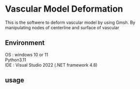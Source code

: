 # Vascular Model Deformation
This is the softwere to deform vascular model by using Gmsh.
By manipulating nodes of centerline and surface of vascular

## Environment
OS : windows 10 or 11 <br>
Python3.11 <br>
IDE : Visual Studio 2022 (.NET framework 4.8) <br>

## usage




